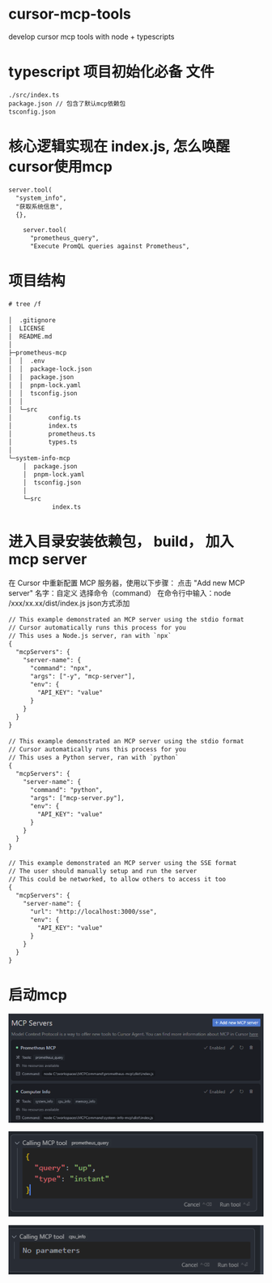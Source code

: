 # cursor-mcp-tools
develop cursor mcp tools with node + typescripts

# typescript 项目初始化必备 文件
```
./src/index.ts
package.json // 包含了默认mcp依赖包
tsconfig.json
```

# 核心逻辑实现在 index.js, 怎么唤醒cursor使用mcp 
```
server.tool(
  "system_info",
  "获取系统信息",
  {},
```

```
    server.tool(
      "prometheus_query",
      "Execute PromQL queries against Prometheus",
```

# 项目结构
```
# tree /f

│  .gitignore
│  LICENSE
│  README.md
│
├─prometheus-mcp
│  │  .env
│  │  package-lock.json
│  │  package.json
│  │  pnpm-lock.yaml
│  │  tsconfig.json
│  │
│  └─src
│          config.ts
│          index.ts
│          prometheus.ts
│          types.ts
│
└─system-info-mcp
    │  package.json
    │  pnpm-lock.yaml
    │  tsconfig.json
    │
    └─src
            index.ts
```
# 进入目录安装依赖包， build， 加入mcp server
在 Cursor 中重新配置 MCP 服务器，使用以下步骤：
点击 "Add new MCP server"
名字：自定义
选择命令（command）
在命令行中输入：node /xxx/xx.xx/dist/index.js
json方式添加
```
// This example demonstrated an MCP server using the stdio format
// Cursor automatically runs this process for you
// This uses a Node.js server, ran with `npx`
{
  "mcpServers": {
    "server-name": {
      "command": "npx",
      "args": ["-y", "mcp-server"],
      "env": {
        "API_KEY": "value"
      }
    }
  }
}

// This example demonstrated an MCP server using the stdio format
// Cursor automatically runs this process for you
// This uses a Python server, ran with `python`
{
  "mcpServers": {
    "server-name": {
      "command": "python",
      "args": ["mcp-server.py"],
      "env": {
        "API_KEY": "value"
      }
    }
  }
}

// This example demonstrated an MCP server using the SSE format
// The user should manually setup and run the server
// This could be networked, to allow others to access it too
{
  "mcpServers": {
    "server-name": {
      "url": "http://localhost:3000/sse",
      "env": {
        "API_KEY": "value"
      }
    }
  }
}

```

# 启动mcp
![Enable](./images/image.png "MCP Servers")

![Prometheus](./images/promimage.png "Prometheus query")

![SysInfo](./images/sysimage.png "Computer info query")
